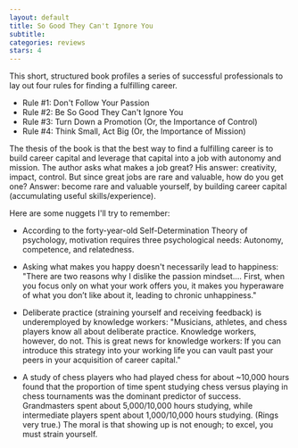 ```yaml
---
layout: default
title: So Good They Can't Ignore You
subtitle:
categories: reviews
stars: 4
---
```


This short, structured book profiles a series of successful professionals to lay out four rules for finding a fulfilling career.

* Rule #1: Don't Follow Your Passion
* Rule #2: Be So Good They Can't Ignore You
* Rule #3: Turn Down a Promotion (Or, the Importance of Control)
* Rule #4: Think Small, Act Big (Or, the Importance of Mission)

The thesis of the book is that the best way to find a fulfilling career is to build career capital and leverage that capital into a job with autonomy and mission. The author asks what makes a job great? His answer: creativity, impact, control. But since great jobs are rare and valuable, how do you get one? Answer: become rare and valuable yourself, by building career capital (accumulating useful skills/experience).

Here are some nuggets I'll try to remember:

* According to the forty-year-old Self-Determination Theory of psychology, motivation requires three psychological needs: Autonomy, competence, and relatedness.

* Asking what makes you happy doesn't necessarily lead to happiness: "There are two reasons why I dislike the passion mindset.... First, when you focus only on what your work offers you, it makes you hyperaware of what you don’t like about it, leading to chronic unhappiness."

* Deliberate practice (straining yourself and receiving feedback) is underemployed by knowledge workers: "Musicians, athletes, and chess players know all about deliberate practice. Knowledge workers, however, do not. This is great news for knowledge workers: If you can introduce this strategy into your working life you can vault past your peers in your acquisition of career capital." 

* A study of chess players who had played chess for about ~10,000 hours found that the proportion of time spent studying chess versus playing in chess tournaments was the dominant predictor of success. Grandmasters spent about 5,000/10,000 hours studying, while intermediate players spent about 1,000/10,000 hours studying. (Rings very true.) The moral is that showing up is not enough; to excel, you must strain yourself.
